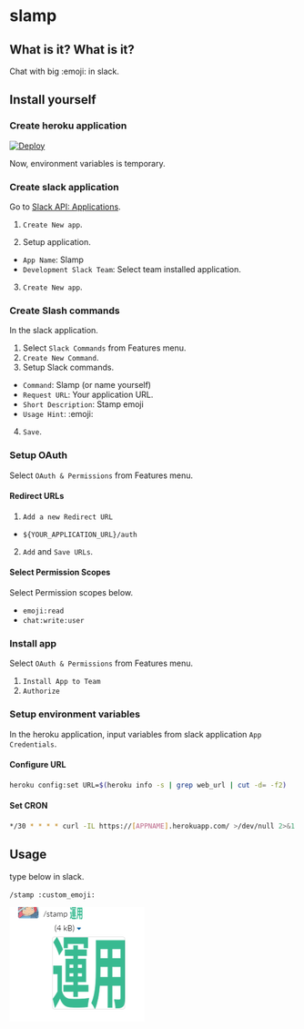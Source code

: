 # slamp

## What is it? What is it?

Chat with big :emoji: in slack.

## Install yourself

### Create heroku application

[![Deploy](https://www.herokucdn.com/deploy/button.svg)](https://heroku.com/deploy)

Now, environment variables is temporary.

### Create slack application

Go to [Slack API: Applications](https://api.slack.com/apps).

1. `Create New app`.

2. Setup application.
  - `App Name`: Slamp
  - `Development Slack Team`: Select team installed application.
3. `Create New app`.


### Create Slash commands

In the slack application.

1. Select `Slack Commands` from Features menu.
2. `Create New Command`.
3. Setup Slack commands.
  - `Command`: Slamp (or name yourself)
  - `Request URL`: Your application URL.
  - `Short Description`: Stamp emoji
  - `Usage Hint`: :emoji:
4. `Save`.

### Setup OAuth

Select `OAuth & Permissions` from Features menu.

#### Redirect URLs

1. `Add a new Redirect URL`
  - `${YOUR_APPLICATION_URL}/auth`
2. `Add` and `Save URLs`.

#### Select Permission Scopes

Select Permission scopes below.

- `emoji:read`
- `chat:write:user`

### Install app

Select `OAuth & Permissions` from Features menu.

1. `Install App to Team`
2. `Authorize`

### Setup environment variables

In the heroku application, input variables from slack application `App Credentials`.

#### Configure URL

```sh
heroku config:set URL=$(heroku info -s | grep web_url | cut -d= -f2)
```

#### Set CRON

```sh
*/30 * * * * curl -IL https://[APPNAME].herokuapp.com/ >/dev/null 2>&1
```

## Usage

type below in slack.

`/stamp :custom_emoji:`

![image](https://github.com/senyoltw/stampya/raw/master/images/stamp.png)

